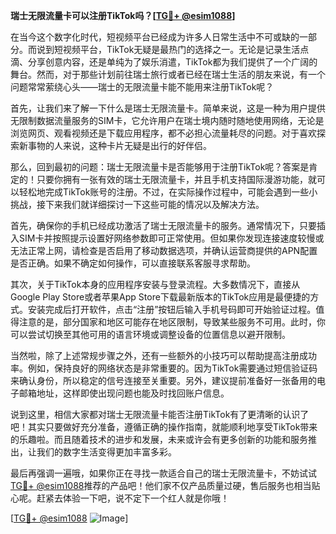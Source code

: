 **瑞士无限流量卡可以注册TikTok吗？[[TG💪+ @esim1088](https://t.me/s/esim1088)]**

在当今这个数字化时代，短视频平台已经成为许多人日常生活中不可或缺的一部分。而说到短视频平台，TikTok无疑是最热门的选择之一。无论是记录生活点滴、分享创意内容，还是单纯为了娱乐消遣，TikTok都为我们提供了一个广阔的舞台。然而，对于那些计划前往瑞士旅行或者已经在瑞士生活的朋友来说，有一个问题常常萦绕心头——瑞士的无限流量卡能不能用来注册TikTok呢？

首先，让我们来了解一下什么是瑞士无限流量卡。简单来说，这是一种为用户提供无限制数据流量服务的SIM卡，它允许用户在瑞士境内随时随地使用网络，无论是浏览网页、观看视频还是下载应用程序，都不必担心流量耗尽的问题。对于喜欢探索新事物的人来说，这种卡片无疑是出行的好伴侣。

那么，回到最初的问题：瑞士无限流量卡是否能够用于注册TikTok呢？答案是肯定的！只要你拥有一张有效的瑞士无限流量卡，并且手机支持国际漫游功能，就可以轻松地完成TikTok账号的注册。不过，在实际操作过程中，可能会遇到一些小挑战，接下来我们就详细探讨一下这些可能的情况以及解决方法。

首先，确保你的手机已经成功激活了瑞士无限流量卡的服务。通常情况下，只要插入SIM卡并按照提示设置好网络参数即可正常使用。但如果你发现连接速度较慢或无法正常上网，请检查是否启用了移动数据选项，并确认运营商提供的APN配置是否正确。如果不确定如何操作，可以直接联系客服寻求帮助。

其次，关于TikTok本身的应用程序安装与登录流程。大多数情况下，直接从Google Play Store或者苹果App Store下载最新版本的TikTok应用是最便捷的方式。安装完成后打开软件，点击“注册”按钮后输入手机号码即可开始验证过程。值得注意的是，部分国家和地区可能存在地区限制，导致某些服务不可用。此时，你可以尝试切换至其他可用的语言环境或调整设备的位置信息以避开限制。

当然啦，除了上述常规步骤之外，还有一些额外的小技巧可以帮助提高注册成功率。例如，保持良好的网络状态是非常重要的。因为TikTok需要通过短信验证码来确认身份，所以稳定的信号连接至关重要。另外，建议提前准备好一张备用的电子邮箱地址，这样即使出现问题也能及时找回账户信息。

说到这里，相信大家都对瑞士无限流量卡能否注册TikTok有了更清晰的认识了吧！其实只要做好充分准备，遵循正确的操作指南，就能顺利地享受TikTok带来的乐趣啦。而且随着技术的进步和发展，未来或许会有更多创新的功能和服务推出，让我们的数字生活变得更加丰富多彩。

最后再强调一遍哦，如果你正在寻找一款适合自己的瑞士无限流量卡，不妨试试[TG💪+ @esim1088](https://t.me/s/esim1088)推荐的产品吧！他们家不仅产品质量过硬，售后服务也相当贴心呢。赶紧去体验一下吧，说不定下一个红人就是你哦！

[[TG💪+ @esim1088](https://t.me/s/esim1088) ![Image](https://i.postimg.cc/4NQfJmqS/Snipaste-2025-05-13-00-14-12.png)]